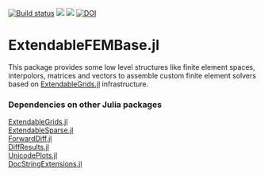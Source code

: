 [![Build status](https://github.com/WIAS-PDELib/ExtendableFEMBase.jl/workflows/linux-macos-windows/badge.svg)](https://github.com/WIAS-PDELib/ExtendableFEMBase.jl/actions)
[![](https://img.shields.io/badge/docs-stable-blue.svg)](https://wias-pdelib.github.io/ExtendableFEMBase.jl/stable/index.html)
[![](https://img.shields.io/badge/docs-dev-blue.svg)](https://wias-pdelib.github.io/ExtendableFEMBase.jl/dev/index.html)
[![DOI](https://zenodo.org/badge/667751152.svg)](https://zenodo.org/doi/10.5281/zenodo.10563410)

# ExtendableFEMBase.jl

This package provides some low level structures like finite element spaces, interpolors, matrices and vectors to assemble custom finite element solvers based on [ExtendableGrids.jl](https://github.com/j-fu/ExtendableGrids.jl) infrastructure.


### Dependencies on other Julia packages

[ExtendableGrids.jl](https://github.com/WIAS-PDELib/ExtendableGrids.jl)\
[ExtendableSparse.jl](https://github.com/WIAS-PDELib/ExtendableSparse.jl)\
[ForwardDiff.jl](https://github.com/JuliaDiff/ForwardDiff.jl)\
[DiffResults.jl](https://github.com/JuliaDiff/DiffResults.jl)\
[UnicodePlots.jl](https://github.com/JuliaPlots/UnicodePlots.jl)\
[DocStringExtensions.jl](https://github.com/JuliaDocs/DocStringExtensions.jl)
